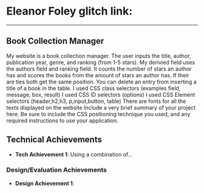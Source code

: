 Eleanor Foley 
glitch link:
===
---

## Book Collection Manager
My website is a book collection manager. The user inputs the title, author, publication year, genre, and ranking (from 1-5 stars). My derivied field uses the authors field and ranking field. 
It counts the number of stars an author has and scores the books from the amount of stars an author has. If their are ties both get the same position.
You can delete an entry from inserting a title of a book in the table.
I used CSS class selectors (examples field, message, box, result)
I used CSS ID selectors (options)
I used CSS Element selectors (header,h2,h3, p,input,button, table)
There are fonts for all the texts displayed on the website
Include a very brief summary of your project here. Be sure to include the CSS positioning technique you used, and any required instructions to use your application.

## Technical Achievements
- **Tech Achievement 1**: Using a combination of...

### Design/Evaluation Achievements
- **Design Achievement 1**: 
